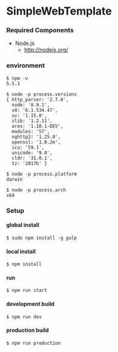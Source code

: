# SimpleWebTemplate

### Required Components

- Node.js
    - <http://nodejs.org/>


### environment

```
$ npm -v
5.5.1

$ node -p process.versions
{ http_parser: '2.7.0',
  node: '8.9.1',
  v8: '6.1.534.47',
  uv: '1.15.0',
  zlib: '1.2.11',
  ares: '1.10.1-DEV',
  modules: '57',
  nghttp2: '1.25.0',
  openssl: '1.0.2m',
  icu: '59.1',
  unicode: '9.0',
  cldr: '31.0.1',
  tz: '2017b' }
  
$ node -p process.platform
darwin

$ node -p process.arch
x64
```

### Setup
#### global install
    $ sudo npm install -g gulp
    
#### local install
    $ npm install
#### run
    $ npm run start
#### development build
    $ npm run dev
#### production build
    $ npm run production